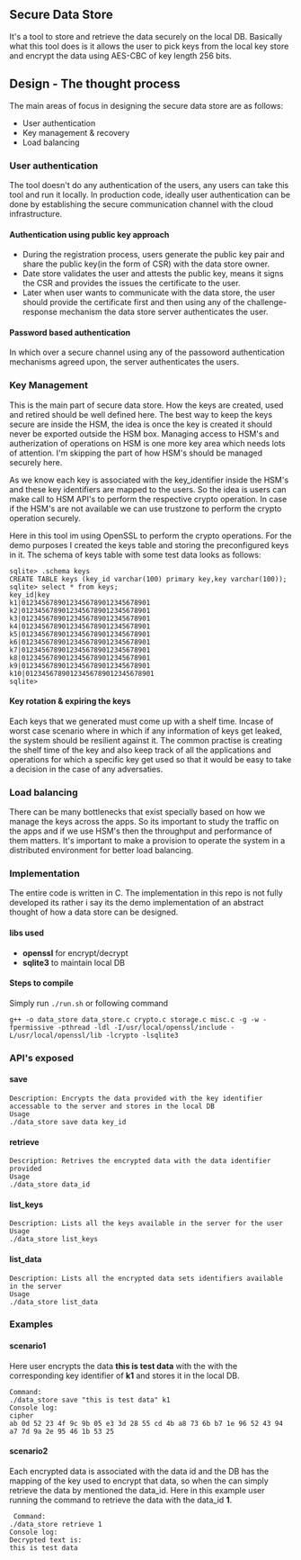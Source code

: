 ## Secure Data Store
It's a tool to store and retrieve the data securely on the local DB. Basically what this tool does is it allows the user to pick keys from the local key store and encrypt the data using AES-CBC of key length 256 bits.

## Design - The thought process
The main areas of focus in designing the secure data store are as follows:
* User authentication
* Key management & recovery
* Load balancing

### User authentication
The tool doesn't do any authentication of the users, any users can take this tool and run it locally. In production code, ideally user authentication can be done by establishing the secure communication channel with the cloud infrastructure. 

#### Authentication using public key approach
* During the registration process, users generate the public key pair and share the public key(in the form of CSR) with the data store owner.
* Date store validates the user and attests the public key, means it signs the CSR and provides the issues the certificate to the user.
* Later when user wants to communicate with the data store, the user should provide the certificate first and then using any of the challenge-response mechanism the data store server authenticates the user.
 #### Password based authentication
 In which over a secure channel using any of the passoword authentication mechanisms agreed upon, the server authenticates the users.
 
 ### Key Management
This is the main part of secure data store. How the keys are created, used and retired should be well defined here. The best way to keep the keys secure are inside the HSM, the idea is once the key is created it should never be exported outside the HSM box. Managing access to HSM's and autherization of operations on HSM is one more key area which needs lots of attention. I'm skipping the part of how HSM's should be managed securely here.

As we know each key is associated with the key_identifier inside the HSM's and these key identifiers are mapped to the users. So the idea is users can make call to HSM API's to perform the respective crypto operation. In case if the HSM's are not available we can use trustzone to perform the crypto operation securely. 


Here in this tool im using OpenSSL to perform the crypto operations. For the demo purposes I created the keys table and storing the preconfigured keys in it. 
The schema of keys table with some test data looks as follows:
```
sqlite> .schema keys
CREATE TABLE keys (key_id varchar(100) primary key,key varchar(100));
sqlite> select * from keys;
key_id|key
k1|01234567890123456789012345678901
k2|01234567890123456789012345678901
k3|01234567890123456789012345678901
k4|01234567890123456789012345678901
k5|01234567890123456789012345678901
k6|01234567890123456789012345678901
k7|01234567890123456789012345678901
k8|01234567890123456789012345678901
k9|01234567890123456789012345678901
k10|01234567890123456789012345678901
sqlite> 
```
#### Key rotation & expiring the keys
Each keys that we generated must come up with a shelf time. Incase of worst case scenario where in which if any information of keys get leaked, the system should be resilient against it. The common practise is creating the shelf time of the key and also keep track of all the applications and operations for which a specific key get used so that it would be easy to take a decision in the case of any adversaties. 


### Load balancing
There can be many bottlenecks that exist specially based on how we manage the keys across the apps. So its important to study the traffic on the apps and if we use HSM's then the throughput and performance of them matters. It's important to make a provision to operate the system in a distributed environment for better load balancing.


### Implementation
The entire code is written in C. The implementation in this repo is not fully developed its rather i say its the demo implementation of an abstract thought of how a data store can be designed. 
#### libs used
* **openssl** for encrypt/decrypt
* **sqlite3** to maintain local DB
#### Steps to compile
Simply run `./run.sh` or following command
```
g++ -o data_store data_store.c crypto.c storage.c misc.c -g -w -fpermissive -pthread -ldl -I/usr/local/openssl/include -L/usr/local/openssl/lib -lcrypto -lsqlite3
```

### API's exposed
#### save
```
Description: Encrypts the data provided with the key identifier accessable to the server and stores in the local DB
Usage
./data_store save data key_id
```
#### retrieve
```
Description: Retrives the encrypted data with the data identifier provided
Usage
./data_store data_id
```
#### list_keys
```
Description: Lists all the keys available in the server for the user
Usage
./data_store list_keys
```
#### list_data
```
Description: Lists all the encrypted data sets identifiers available in the server
Usage
./data_store list_data
```

### Examples
#### scenario1
Here user encrypts the data **this is test data** with the with the corresponding key identifier of **k1** and stores it in the local DB.
```
Command:
./data_store save "this is test data" k1
Console log:
cipher
ab 0d 52 23 4f 9c 9b 05 e3 3d 28 55 cd 4b a8 73 6b b7 1e 96 52 43 94 a7 7d 9a 2e 95 46 1b 53 25
```
#### scenario2
Each encrypted data is associated with the data id and the DB has the mapping of the key used to encrypt that data, so when the can simply retrieve the data by mentioned the data_id. Here in this example user running the command to retrieve the data with the data_id **1**.
```
 Command:
./data_store retrieve 1
Console log:
Decrypted text is:
this is test data 
 ```
